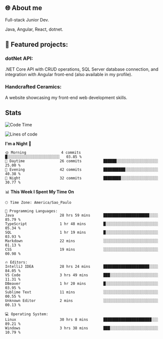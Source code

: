 ## 🌐 About me
Full-stack
Junior Dev. 

Java, Angular, React, dotnet.

## 🔧 Featured projects:
### dotNet API: 
.NET Core API with CRUD operations, SQL Server database connection, and integration with Angular front-end (also available in my profile).
### Handcrafted Ceramics: 
A website showcasing my front-end web development skills.

## Stats

<!--START_SECTION:waka-->
![Code Time](http://img.shields.io/badge/Code%20Time-79%20hrs%2052%20mins-blue)

![Lines of code](https://img.shields.io/badge/From%20Hello%20World%20I%27ve%20Written-35.3%20thousand%20lines%20of%20code-blue)

**I'm a Night 🦉** 

```text
🌞 Morning                4 commits           █░░░░░░░░░░░░░░░░░░░░░░░░   03.85 % 
🌆 Daytime                26 commits          ██████░░░░░░░░░░░░░░░░░░░   25.00 % 
🌃 Evening                42 commits          ██████████░░░░░░░░░░░░░░░   40.38 % 
🌙 Night                  32 commits          ████████░░░░░░░░░░░░░░░░░   30.77 % 
```


📊 **This Week I Spent My Time On** 

```text
🕑︎ Time Zone: America/Sao_Paulo

💬 Programming Languages: 
Java                     28 hrs 59 mins      █████████████████████░░░░   85.79 % 
TypeScript               1 hr 48 mins        █░░░░░░░░░░░░░░░░░░░░░░░░   05.34 % 
SQL                      1 hr 19 mins        █░░░░░░░░░░░░░░░░░░░░░░░░   03.93 % 
Markdown                 22 mins             ░░░░░░░░░░░░░░░░░░░░░░░░░   01.13 % 
CSS                      19 mins             ░░░░░░░░░░░░░░░░░░░░░░░░░   00.98 % 

🔥 Editors: 
IntelliJ IDEA            28 hrs 24 mins      █████████████████████░░░░   84.05 % 
VS Code                  3 hrs 49 mins       ███░░░░░░░░░░░░░░░░░░░░░░   11.31 % 
DBeaver                  1 hr 20 mins        █░░░░░░░░░░░░░░░░░░░░░░░░   03.95 % 
Sublime Text             11 mins             ░░░░░░░░░░░░░░░░░░░░░░░░░   00.55 % 
Unknown Editor           2 mins              ░░░░░░░░░░░░░░░░░░░░░░░░░   00.13 % 

💻 Operating System: 
Linux                    30 hrs 8 mins       ██████████████████████░░░   89.21 % 
Windows                  3 hrs 38 mins       ███░░░░░░░░░░░░░░░░░░░░░░   10.79 % 
```


<!--END_SECTION:waka-->
